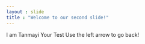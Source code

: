 ```yaml
---
layout : slide
title : "Welcome to our second slide!"
---
```

I am Tanmayi
Your Test
Use the left arrow to go back!
